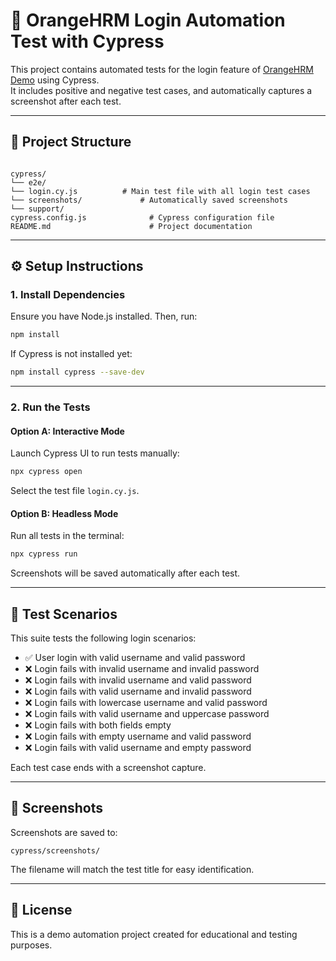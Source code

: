 # 🧪 OrangeHRM Login Automation Test with Cypress

This project contains automated tests for the login feature of [OrangeHRM Demo](https://opensource-demo.orangehrmlive.com/) using Cypress.  
It includes positive and negative test cases, and automatically captures a screenshot after each test.

---

## 📁 Project Structure

```

cypress/
└── e2e/
└── login.cy.js          # Main test file with all login test cases
└── screenshots/             # Automatically saved screenshots
└── support/
cypress.config.js              # Cypress configuration file
README.md                      # Project documentation

````

---

## ⚙️ Setup Instructions

### 1. Install Dependencies

Ensure you have Node.js installed. Then, run:

```bash
npm install
````

If Cypress is not installed yet:

```bash
npm install cypress --save-dev
```

---

### 2. Run the Tests

#### Option A: Interactive Mode

Launch Cypress UI to run tests manually:

```bash
npx cypress open
```

Select the test file `login.cy.js`.

#### Option B: Headless Mode

Run all tests in the terminal:

```bash
npx cypress run
```

Screenshots will be saved automatically after each test.

---

## 🧪 Test Scenarios

This suite tests the following login scenarios:

* ✅ User login with valid username and valid password
* ❌ Login fails with invalid username and invalid password
* ❌ Login fails with invalid username and valid password
* ❌ Login fails with valid username and invalid password
* ❌ Login fails with lowercase username and valid password
* ❌ Login fails with valid username and uppercase password
* ❌ Login fails with both fields empty
* ❌ Login fails with empty username and valid password
* ❌ Login fails with valid username and empty password

Each test case ends with a screenshot capture.

---

## 📸 Screenshots

Screenshots are saved to:

```
cypress/screenshots/
```

The filename will match the test title for easy identification.

---

## 📄 License

This is a demo automation project created for educational and testing purposes.


